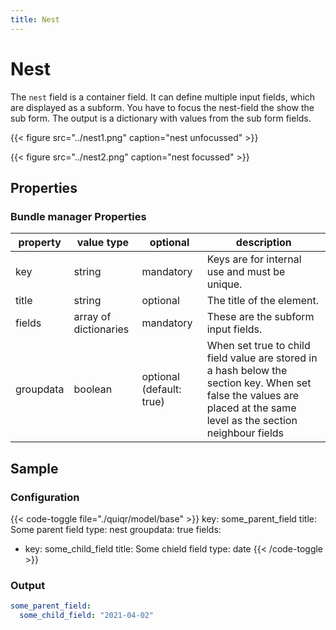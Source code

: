 ```yaml
---
title: Nest
---
```


# Nest


The `nest` field is a container field. It can define multiple input fields,
which are displayed as a subform. You have to focus the nest-field the show the
sub form. The output is a dictionary with values from
the sub form fields.

{{< figure src="../nest1.png" caption="nest unfocussed" >}}

{{< figure src="../nest2.png" caption="nest focussed" >}}

## Properties

### Bundle manager Properties

| property  | value type            | optional                 | description                                   |
|-----------|-----------------------|--------------------------|-----------------------------------------------|
| key       | string                | mandatory                | Keys are for internal use and must be unique. |
| title     | string                | optional                 | The title of the element.                     |
| fields    | array of dictionaries | mandatory                | These are the subform input fields.           |
| groupdata | boolean               | optional (default: true) | When set true to child field value are stored in a hash below the section key. When set false the values are placed at the same level as the section neighbour fields |

## Sample

### Configuration

{{< code-toggle file="./quiqr/model/base" >}}
key: some_parent_field
title: Some parent field
type: nest
groupdata: true
fields:
  - key: some_child_field
    title: Some chield field
    type: date
{{< /code-toggle >}}

### Output

```yaml
some_parent_field:
  some_child_field: "2021-04-02"
```
